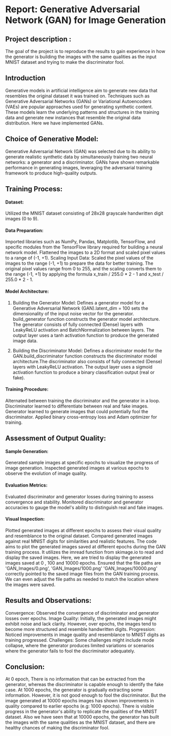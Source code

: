 # Report: Generative Adversarial Network (GAN) for Image Generation

## Project description : 
The goal of the project is to reproduce the results to gain experience in how the generator is building the images with the
same qualities as the input MNIST dataset and trying to make the discriminator fool.

## Introduction

Generative models in artificial intelligence aim to generate new data that resembles the original dataset it was trained on. Techniques such as Generative Adversarial Networks (GANs) or Variational Autoencoders (VAEs) are popular approaches used for generating synthetic content. These models learn the underlying patterns and structures in the training data and generate new instances that resemble the original data distribution. Here we have implemented GANs.


## Choice of Generative Model:
Generative Adversarial Network (GAN) was selected due to its ability to generate realistic synthetic data by simultaneously training two neural networks: a generator and a discriminator.
GANs have shown remarkable performance in generating images, leveraging the adversarial training framework to produce high-quality outputs.

## Training Process:

#### Dataset: 
Utilized the MNIST dataset consisting of 28x28 grayscale handwritten digit images (0 to 9).

#### Data Preparation: 
Imported libraries such as NumPy, Pandas, Matplotlib, TensorFlow, and specific modules from the TensorFlow library required for building a neural network model.
Flattened the images to a 2D format and scaled pixel values to a range of (-1, +1).
Scaling Input Data: Scaled the pixel values of the images to the range (-1, +1) to prepare the data for better training. The original pixel values range from 0 to 255, and the scaling converts them to the range (-1, +1) by applying the formula x_train / 255.0 * 2 - 1 and x_test / 255.0 * 2 - 1.


#### Model Architecture:
1. Building the Generator Model:
Defines a generator model for a Generative Adversarial Network (GAN).latent_dim = 100 sets the dimensionality of the input noise vector for the generator. build_generator function constructs the generator model architecture. The generator consists of fully connected (Dense) layers with LeakyReLU activation and BatchNormalization between layers.
The output layer uses a tanh activation function to produce the generated image data.

2. Building the Discriminator Model:
Defines a discriminator model for the GAN.build_discriminator function constructs the discriminator model architecture.The discriminator also consists of fully connected (Dense) layers with LeakyReLU activation.
The output layer uses a sigmoid activation function to produce a binary classification output (real or fake).

#### Training Procedure:
Alternated between training the discriminator and the generator in a loop.
Discriminator learned to differentiate between real and fake images.
Generator learned to generate images that could potentially fool the discriminator.
Applied binary cross-entropy loss and Adam optimizer for training.


## Assessment of Output Quality:
#### Sample Generation:
Generated sample images at specific epochs to visualize the progress of image generation.
Inspected generated images at various epochs to observe the evolution of image quality.


#### Evaluation Metrics:
Evaluated discriminator and generator losses during training to assess convergence and stability.
Monitored discriminator and generator accuracies to gauge the model's ability to distinguish real and fake images.

#### Visual Inspection:
Plotted generated images at different epochs to assess their visual quality and resemblance to the original dataset.
Compared generated images against real MNIST digits for similarities and realistic features.
The code aims to plot the generated images saved at different epochs during the GAN training process. It utilizes the imread function from skimage.io to read and display the saved images.
Here, we are tried to display the generated images saved at 0 , 100 and 10000 epochs. Ensured that the file paths are 'GAN_Images/0.png', 'GAN_Images/1000.png' 'GAN_Images/10000.png' correctly pointed to the saved image files from the GAN training process. We can even adjust the file paths as needed to match the location where the images were saved.  


## Results and Observations:

Convergence: Observed the convergence of discriminator and generator losses over epochs.
Image Quality: Initially, the generated images might exhibit noise and lack clarity. However, over epochs, the images tend to become more structured and resemble handwritten digits.
Progression: Noticed improvements in image quality and resemblance to MNIST digits as training progressed.
Challenges: Some challenges might include mode collapse, where the generator produces limited variations or scenarios where the generator fails to fool the discriminator adequately.

## Conclusion:
At 0 epoch, There is no information that can be extracted from the generator, whereas the discriminator is capable enough to identify the fake case. At 1000 epochs, the generator is gradually extracting some information. However, it is not good enough to fool the discriminator. But the image generated at 10000 epochs images has shown improvements in quality compared to earlier epochs (e.g: 1000 epochs). There is visible progress in the generator's ability to replicate the qualities of the MNIST dataset. Also we have seen that at 10000 epochs, the generator has built the images with the same qualities as the MNIST dataset, and there are healthy chances of making the discriminator fool.









